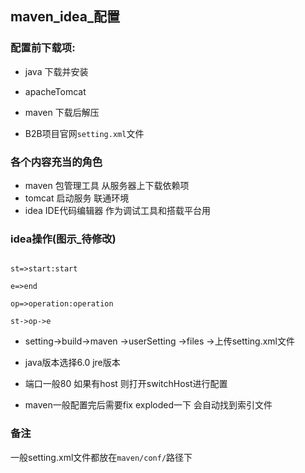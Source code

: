 ## maven_idea_配置 ##


### 配置前下载项:
* java 下载并安装 

* apacheTomcat 

* maven 下载后解压

* B2B项目官网`setting.xml`文件

### 各个内容充当的角色
* maven 包管理工具 从服务器上下载依赖项
* tomcat 启动服务 联通环境 
* idea IDE代码编辑器 作为调试工具和搭载平台用

### idea操作(图示_待修改)

``` flow

st=>start:start

e=>end

op=>operation:operation

st->op->e

```
* setting->build->maven ->userSetting ->files ->上传setting.xml文件

* java版本选择6.0 jre版本

* 端口一般80 如果有host 则打开switchHost进行配置

* maven一般配置完后需要fix exploded一下 会自动找到索引文件

### 备注
一般setting.xml文件都放在`maven/conf/`路径下

